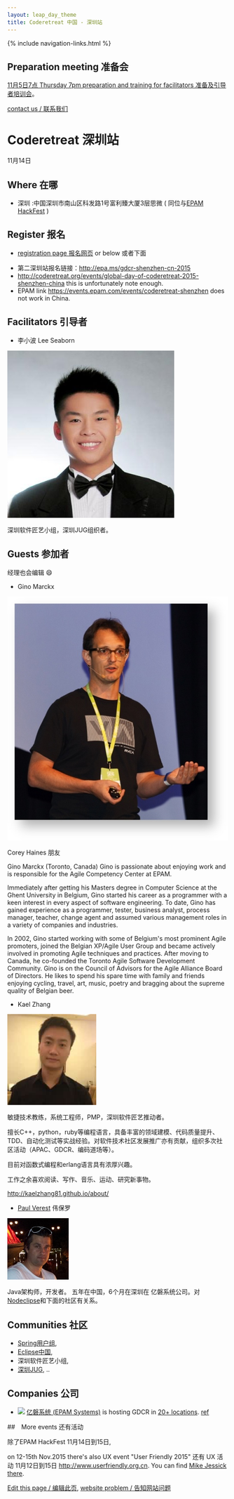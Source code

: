 ```yaml
---
layout: leap_day_theme
title: Coderetreat 中国 - 深圳站
---
```


{% include navigation-links.html %}

## Preparation meeting 准备会

[11月5日7点 Thursday 7pm preparation and training for facilitators 准备及引导者培训会](http://coderetreat.org/events/shenzhen-china-preparation-and-training-on-november-5th-7pm)。

[contact us / 联系我们](https://github.com/coderetreat-china/coderetreat-china.github.io/issues)

# Coderetreat 深圳站

11月14日

## Where 在哪

- 深圳  :中国深圳市南山区科发路1号富利臻大厦3层思微  ( 同位与[EPAM HackFest](http://epa.ms/HackfestChina) )

## Register 报名

- [registration page 报名网页](https://yoopay.cn/event/31126629) or below 或者下面

<script type="text/javascript" src="https://yoopay.cn/scripts/easyXDM.min.js"></script> <script type="text/javascript"> var REMOTE = "https://yoopay.cn";var transport = new easyXDM.Socket(/** The configuration */{remote: REMOTE + "/proxy.html?url=/payment/payment_widget/31126629%3Fwidth%3Dbig%26attendeeList%3Dshow%26ref%3D", swf: REMOTE + "/scripts/easyxdm.swf", container: "embedded", onMessage: function(message, origin) {this.container.getElementsByTagName("iframe")[0].style.width = "100%";this.container.getElementsByTagName("iframe")[0].style.height = parseInt(message) + 20 + "px";}});</script> <div id="embedded"></div>

- 第二深圳站报名链接：<http://epa.ms/gdcr-shenzhen-cn-2015>
- <http://coderetreat.org/events/global-day-of-coderetreat-2015-shenzhen-china> this is unfortunately note enough.
- EPAM link <https://events.epam.com/events/coderetreat-shenzhen> does not work in China.

## Facilitators 引导者

- 李小波 Lee Seaborn

![](images/people/Seaborn_Lee_26873ed.jpg)

深圳软件匠艺小组，深圳JUG组织者。

## Guests 参加者

经理也会编辑  :smile:

- Gino Marckx

![](images/people/Gino_Marckx.jpg)

Corey Haines 朋友

Gino Marckx (Toronto, Canada)
Gino is passionate about enjoying work and is responsible for the Agile Competency Center at EPAM.

Immediately after getting his Masters degree in Computer Science at the Ghent University in Belgium, Gino started his career as a programmer with a keen interest in every aspect of software engineering. To date, Gino has gained experience as a programmer, tester, business analyst, process manager, teacher, change agent and assumed various management roles in a variety of companies and industries.

In 2002, Gino started working with some of Belgium's most prominent Agile promoters, joined the Belgian XP/Agile User Group and became actively involved in promoting Agile techniques and practices. After moving to Canada, he co-founded the Toronto Agile Software Development Community. Gino is on the Council of Advisors for the Agile Alliance Board of Directors.
He likes to spend his spare time with family and friends enjoying cycling, travel, art, music, poetry and bragging about the supreme quality of Belgian beer.

- Kael Zhang

![](images/people/Kael_Zhang.jpg)

敏捷技术教练，系统工程师，PMP，深圳软件匠艺推动者。

擅长C++，python，ruby等编程语言，具备丰富的领域建模、代码质量提升、TDD、自动化测试等实战经验。对软件技术社区发展推广亦有贡献，组织多次社区活动（APAC、GDCR、编码道场等）。

目前对函数式编程和erlang语言具有浓厚兴趣。

工作之余喜欢阅读、写作、音乐、运动、研究新事物。

<http://kaelzhang81.github.io/about/>

- <a href="https://cn.linkedin.com/pub/paul-verest/10/645/105">Paul Verest</a> 伟保罗

![](images/people/Paul_Verest_140x140.jpg)

Java架构师，开发者。 五年在中国，6个月在深圳在 亿磐系统公司。对[Nodeclipse](http://www.nodeclipse.org/)和下面的社区有关系。

## Communities 社区

- [Spring用户组](http://springioug.com/),
- [Eclipse中国](http://www.eclipsechina.org/),
- 深圳软件匠艺小组,
- [深圳JUG](http://szjug.github.io/),
..

## Companies 公司

- ![](http://szjug.github.io/images/logo/epam-logo.png)
[亿磐系统 (EPAM Systems)](http://www.epam.com) is hosting GDCR in [20+ locations](https://events.epam.com/events#coderetreat).
 [ref](http://coderetreat.org/group/facilitators/forum/topics/epam-systems-will-host-gdcr-in-20-cities)

##　More events 还有活动

除了EPAM HackFest 11月14日到15日,

on 12-15th Nov.2015 there's also UX event "User Friendly 2015" 还有 UX 活动 11月12日到15日
<http://www.userfriendly.org.cn>. You can find [Mike Jessick there](http://www.userfriendly.org.cn/en/schedule/speech.aspx?id=,830).

[Edit this page / 编辑此页](https://github.com/coderetreat-china/coderetreat-china.github.io/edit/master/shenzhen.md),
[website problem / 告知网站问题](https://github.com/coderetreat-china/coderetreat-china.github.io/issues)
